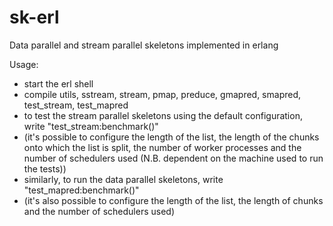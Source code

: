 # sk-erl
Data parallel and stream parallel skeletons implemented in erlang

Usage:
- start the erl shell
- compile utils, sstream, stream, pmap, preduce, gmapred, smapred, test_stream, test_mapred
- to test the stream parallel skeletons using the default configuration, write "test_stream:benchmark()"
- (it's possible to configure the length of the list, the length of the chunks onto which the list is split, the number of worker processes and the number of schedulers used (N.B. dependent on the machine used to run the tests))
- similarly, to run the data parallel skeletons, write "test_mapred:benchmark()"
- (it's also possible to configure the length of the list, the length of chunks and the number of schedulers used)
